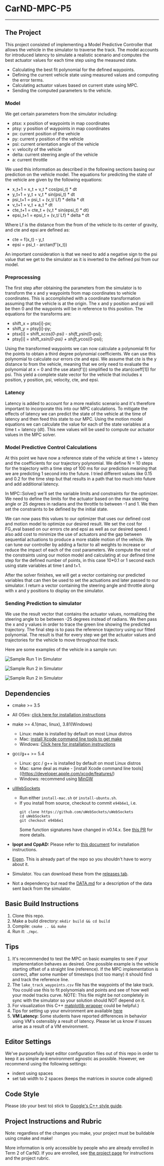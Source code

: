 # CarND-MPC-P5

---

## The Project

This project consisted of implementing a Model Predictive Controller that allows the vehicle in the simulator to traverse the track. The model accounts for introduced latency to simulate a realistic scenario and computes the best actuator values for each time step using the measured state.

* Calculating the best fit polynomial for the defined waypoints.
* Defining the current vehicle state using measured values and computing the error terms.
* Calculating actuator values based on current state using MPC.
* Sending the computed parameters to the vehicle.

### Model
We get certain parameters from the simulator including:

* ptsx: x position of waypoints in map coordinates
* ptsy: y position of waypoints in map coordinates
* px: current position of the vehicle
* py: current y position of the vehicle
* psi: current orientation angle of the vehicle
* v: velocity of the vehicle
* delta: current steering angle of the vehicle
* a: current throttle

We used this information as described in the following sections basing our prediction on the vehicle model. The equations for predicting the state of the vehicle are given by the following equations:

* x_t+1 = x_t + v_t * cos(psi_t) * dt
* y_t+1 = y_t + v_t * sin(psi_t) * dt
* psi_t+1 = psi_t + (v_t/ Lf) * delta * dt
* v_t+1 = v_t + a_t * dt
* cte_t+1 = cte_t + (v_t * sin(epsi_t) * dt)
* epsi_t+1 = epsi_t + (v_t/ Lf) * delta * dt

Where Lf is the distance from the from of the vehicle to its center of gravity, and cte and epsi are defined as:

* cte = f(x_t) - y_t
* epsi = psi_t - arctan(f'(x_t))

An important consideration is that we need to add a negative sign to the psi value that we get to the simulator as it is inverted to the defined psi from our model.

### Preprocessing
The first step after obtaining the parameters from the simulator is to transform the x and y
waypoints from map coordinates to vehicle coordinates. This is accomplished with a coordinate
transformation assuming that the vehicle is at the origin. The x and y position and psi will be then 0 and the waypoints will be in reference to this position. The equations for the transforms are:

* shift_x = ptsx[i]-px;
* shift_y = ptsy[i]-py;
* ptsx[i] = shift_x*cos(0-psi) - shift_y*sin(0-psi);
* ptsy[i] = shift_x*sin(0-psi) + shift_y*cos(0-psi);

Using the transformed waypoints we can now calculate a polynomial fit for the points to obtain a third degree polynomial coefficients. We can use this polynomial to calculate our errors cte and epsi. We assume that cte is the y distance to from the vehicle, meaning that we only need to evaluate the polynomial at x = 0 and the use atan(f'()) simplified to the atan(coeff[1]) for psi. This yield a complete state vector for the vehicle that includes x position, y position, psi, velocity, cte, and epsi.

### Latency
Latency is added to account for a more realistic scenario and it's therefore important to incorporate this into our MPC calculations. To mitigate the effects of latency we can predict the state of the vehicle at the time of latency and then feed this state to our MPC. Using the motion model equations we can calculate the value for each of the state variables at a time t + latency (dt). This new values will be used to compute our actuator values in the MPC solver.

### Model Predictive Control Calculations
At this point we have now a reference state of the vehicle at time t + latency and the coefficients for our trajectory polynomial. We define N = 10 steps for the trajectory with a time step of 100 ms for our prediction meaning that we are predicting 1 second into the future. I tried different values like 0.15 and 0.2 for the time step but that results in a path that too much into future and add additional latency.

In MPC::Solve() we'll set the variable limits and constraints for the optimizer. We need to define the limits for the actuator based on the max steering angle or 25 degrees in radians and the throttle to between -1 and 1. We then set the constraints to be defined by the initial state.

We can now pass this values to our optimizer that uses our defined cost and motion model to optimize our desired result. We set the cost for FG_eval based on our errors cte and epsi as well as our desired speed. I also add cost to minimize the use of actuators and the gap between sequential actuations to produce a more stable motion of the vehicle. We can tune our controller by adding a factor to all weights to increase or reduce the impact of each of the cost parameters. We compute the rest of the constraints using our motion model and calculating at our defined time step for the defined number of points, in this case 10*0.1 or 1 second each using state variables at time t and t+1.

After the solver finishes, we will get a vector containing our predicted variables that can then be used to set the actuations and later passed to our simulator. I return a vector containing the steering angle and throttle along with x and y positions to display on the simulator.

### Sending Prediction to simulator
We use the result vector that contains the actuator values, normalizing the steering angle to be between -25 degrees instead of radians. We then pass the x and y values in order to trace the green line showing the predicted trajectory. The final step is to pass the reference trajectory using our fitted polynomial. The result is that for every step we get the actuator values and trajectories for the vehicle to move throughout the track.

Here are some examples of the vehicle in a sample run:

![Sample Run 1 in Simulator](outputs/mpc1.gif)

![Sample Run 2 in Simulator](outputs/mpc2.gif)

![Sample Run 2 in Simulator](outputs/mpc3.gif)


## Dependencies

* cmake >= 3.5
 * All OSes: [click here for installation instructions](https://cmake.org/install/)
* make >= 4.1(mac, linux), 3.81(Windows)
  * Linux: make is installed by default on most Linux distros
  * Mac: [install Xcode command line tools to get make](https://developer.apple.com/xcode/features/)
  * Windows: [Click here for installation instructions](http://gnuwin32.sourceforge.net/packages/make.htm)
* gcc/g++ >= 5.4
  * Linux: gcc / g++ is installed by default on most Linux distros
  * Mac: same deal as make - [install Xcode command line tools]((https://developer.apple.com/xcode/features/)
  * Windows: recommend using [MinGW](http://www.mingw.org/)
* [uWebSockets](https://github.com/uWebSockets/uWebSockets)
  * Run either `install-mac.sh` or `install-ubuntu.sh`.
  * If you install from source, checkout to commit `e94b6e1`, i.e.
    ```
    git clone https://github.com/uWebSockets/uWebSockets
    cd uWebSockets
    git checkout e94b6e1
    ```
    Some function signatures have changed in v0.14.x. See [this PR](https://github.com/udacity/CarND-MPC-Project/pull/3) for more details.

* **Ipopt and CppAD:** Please refer to [this document](https://github.com/udacity/CarND-MPC-Project/blob/master/install_Ipopt_CppAD.md) for installation instructions.
* [Eigen](http://eigen.tuxfamily.org/index.php?title=Main_Page). This is already part of the repo so you shouldn't have to worry about it.
* Simulator. You can download these from the [releases tab](https://github.com/udacity/self-driving-car-sim/releases).
* Not a dependency but read the [DATA.md](./DATA.md) for a description of the data sent back from the simulator.


## Basic Build Instructions

1. Clone this repo.
2. Make a build directory: `mkdir build && cd build`
3. Compile: `cmake .. && make`
4. Run it: `./mpc`.

## Tips

1. It's recommended to test the MPC on basic examples to see if your implementation behaves as desired. One possible example
is the vehicle starting offset of a straight line (reference). If the MPC implementation is correct, after some number of timesteps
(not too many) it should find and track the reference line.
2. The `lake_track_waypoints.csv` file has the waypoints of the lake track. You could use this to fit polynomials and points and see of how well your model tracks curve. NOTE: This file might be not completely in sync with the simulator so your solution should NOT depend on it.
3. For visualization this C++ [matplotlib wrapper](https://github.com/lava/matplotlib-cpp) could be helpful.)
4.  Tips for setting up your environment are available [here](https://classroom.udacity.com/nanodegrees/nd013/parts/40f38239-66b6-46ec-ae68-03afd8a601c8/modules/0949fca6-b379-42af-a919-ee50aa304e6a/lessons/f758c44c-5e40-4e01-93b5-1a82aa4e044f/concepts/23d376c7-0195-4276-bdf0-e02f1f3c665d)
5. **VM Latency:** Some students have reported differences in behavior using VM's ostensibly a result of latency.  Please let us know if issues arise as a result of a VM environment.

## Editor Settings

We've purposefully kept editor configuration files out of this repo in order to
keep it as simple and environment agnostic as possible. However, we recommend
using the following settings:

* indent using spaces
* set tab width to 2 spaces (keeps the matrices in source code aligned)

## Code Style

Please (do your best to) stick to [Google's C++ style guide](https://google.github.io/styleguide/cppguide.html).

## Project Instructions and Rubric

Note: regardless of the changes you make, your project must be buildable using
cmake and make!

More information is only accessible by people who are already enrolled in Term 2
of CarND. If you are enrolled, see [the project page](https://classroom.udacity.com/nanodegrees/nd013/parts/40f38239-66b6-46ec-ae68-03afd8a601c8/modules/f1820894-8322-4bb3-81aa-b26b3c6dcbaf/lessons/b1ff3be0-c904-438e-aad3-2b5379f0e0c3/concepts/1a2255a0-e23c-44cf-8d41-39b8a3c8264a)
for instructions and the project rubric.

